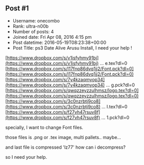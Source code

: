 ## Post #1
- Username: onecombo
- Rank: ultra-n00b
- Number of posts: 4
- Joined date: Fri Apr 08, 2016 4:15 pm
- Post datetime: 2016-05-19T08:23:38+00:00
- Post Title: ps3 Date Alive Arusu Install, I need your help !

[https://www.dropbox.com/s/v1isfyhmy91bj](https://www.dropbox.com/s/v1isfyhmy91bj) ... e.tex?dl=0
[https://www.dropbox.com/s/l17fnp86dvq1jj2/Font.pck?dl=0](https://www.dropbox.com/s/l17fnp86dvq1jj2/Font.pck?dl=0)
[https://www.dropbox.com/s/7y4kzaqmyop34](https://www.dropbox.com/s/7y4kzaqmyop34) ... g.pck?dl=0
[https://www.dropbox.com/s/qwqzzeyzzulhmsz/logo.tex?dl=0](https://www.dropbox.com/s/qwqzzeyzzulhmsz/logo.tex?dl=0)
[https://www.dropbox.com/s/3c0nzrbtj9co8](https://www.dropbox.com/s/3c0nzrbtj9co8) ... l.tex?dl=0
[https://www.dropbox.com/s/f27vh47rsuv8f](https://www.dropbox.com/s/f27vh47rsuv8f) ... 1.pck?dl=0

specially, I want to change Font files.

those files is .png or .tex image, multi pallets.. maybe...

and last file is compressed 'lz77' how can i decompress?

so I need your help.
